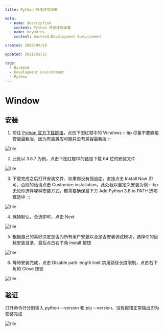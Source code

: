 ```yaml
---
title: Python 开发环境部署

meta:
  - name: description
    content: Python 开发环境部署
  - name: keywords
    content: Backend,Development Environment

created: 2020/09/19

updated: 2021/01/23

tags:
  - Backend
  - Development Environment
  - Python
---
```


# Window

## 安装

1. 前往 [Python 官方下载链接](https://www.python.org/downloads/)，点击下图红框中的 Windows
   :::tip
   尽量不要直接安装最新版，因为有些类库可能并没有兼容最新版
   :::

![file](/images/Python开发环境部署/install_1.jpg)

2. 此处以 3.8.7 为例，点击下图红框中的链接下载 64 位的安装文件

![file](/images/Python开发环境部署/install_2.png)

3. 下载完成之后打开安装文件，如果你没有强迫症，直接点击 Install Now 即可，否则的话请点击 Customize installation，此处我以自定义安装为例
   :::tip
   无论你选择哪种安装方式，都需要确保最下方 Add Python 3.8 to PATH 选项框选中
   :::

![file](/images/Python开发环境部署/install_3.png)

4. 保持默认，全选即可，点击 Next

![file](/images/Python开发环境部署/install_4.png)

5. 根据自己的喜好决定是否为所有用户安装以及是否安装调试模块，选择你的目标安装目录，最后点击右下角 Install 按钮

![file](/images/Python开发环境部署/install_5.png)

6. 等待安装完成，点击 Disable path length limit 禁用路径长度限制，点击右下角的 Close 按钮

![file](/images/Python开发环境部署/install_6.png)

## 验证

打开命令行分别输入 python --version 和 pip --version，没有报错正常输出即为安装完成

![file](/images/Python开发环境部署/verify.png)

